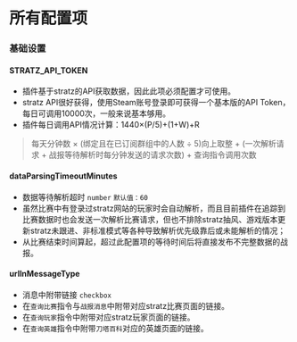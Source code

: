 # 所有配置项
### 基础设置
#### STRATZ_API_TOKEN
- 插件基于stratz的API获取数据，因此此项必须配置才可使用。
- stratz API很好获得，使用Steam账号登录即可获得一个基本版的API Token，每日可调用10000次，一般来说基本够用。
- 插件每日调用API情况计算：1440×(P/5)+(1+W)+R
> 每天分钟数 × (绑定且在已订阅群组中的人数 ÷ 5)向上取整 + (一次解析请求 + 战报等待解析时每分钟发送的请求次数) + 查询指令调用次数


#### dataParsingTimeoutMinutes
- 数据等待解析超时 `number` `默认值：60`
- 虽然比赛中有登录过stratz网站的玩家时会自动解析，而且目前插件在追踪到比赛数据时也会发送一次解析比赛请求，但也不排除stratz抽风、游戏版本更新stratz未跟进、非标准模式等各种导致解析优先级靠后或未能解析的情况；
- 从比赛结束时间算起，超过此配置项的等待时间后将直接发布不完整数据的战报。

#### urlInMessageType
- 消息中附带链接 `checkbox`
- 在`查询比赛`指令与`战报消息`中附带对应stratz比赛页面的链接。
- 在`查询玩家`指令中附带对应stratz玩家页面的链接。
- 在`查询英雄`指令中附带`刀塔百科`对应的英雄页面的链接。
